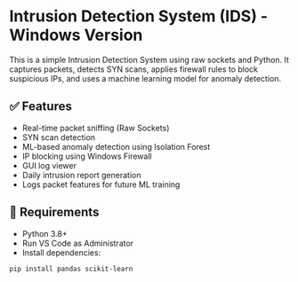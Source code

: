 # Intrusion Detection System (IDS) - Windows Version

This is a simple Intrusion Detection System using raw sockets and Python. It captures packets, detects SYN scans, applies firewall rules to block suspicious IPs, and uses a machine learning model for anomaly detection.

## ✅ Features

- Real-time packet sniffing (Raw Sockets)
- SYN scan detection
- ML-based anomaly detection using Isolation Forest
- IP blocking using Windows Firewall
- GUI log viewer
- Daily intrusion report generation
- Logs packet features for future ML training

## 🔧 Requirements

- Python 3.8+
- Run VS Code as Administrator
- Install dependencies:

```bash
pip install pandas scikit-learn

